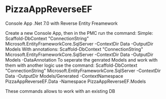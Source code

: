 # PizzaAppReverseEF
Console App .Net 7.0 with Reverse Entity Freamework

Create a new Console App, then in the PMC run the command:
Simple: 
Scaffold-DbContext "ConnectionString" Microsoft.EntityFrameworkCore.SqlServer -ContextDir Data -OutputDir Models
With annotations:
Scaffold-DbContext "ConnectionString" Microsoft.EntityFrameworkCore.SqlServer -ContextDir Data -OutputDir Models -DataAnnotation
To seperate the genrated Models and work with them with another logic use the command:
Scaffold-DbContext "ConnectionString" Microsoft.EntityFrameworkCore.SqlServer -ContextDir Data -OutputDir Models/Generated -ContextNamespace PizzaAppReverseEF.Data -Namespace PizzaAppReverseEF.Models

These commands allows to work with an existing DB
